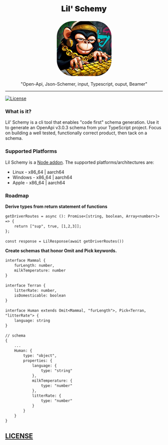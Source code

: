<p align="center" style="font-weight:900;font-size:25px;">Lil' Schemy</p>
<p align="center">
<img src="./lil-schemy.png" width="175px" style="border-radius:50px;margin:auto;"/>
</p>
<p align="center">"Open-Api, Json-Schemer, input, Typescript, ouput, Beamer"</p>

---

[![License](http://img.shields.io/:license-mit-blue.svg?style=flat)](https://opensource.org/licenses/MIT)

### What is it?
Lil' Schemy is a cli tool that enables "code first" schema generation. Use it to generate an OpenApi v3.0.3 schema from your TypeScript project. Focus on building a well tested, functionally correct product, then tack on a schema.

### Supported Platforms
Lil Schemy is a [Node addon]. The supported platforms/architectures are:
- Linux - x86_64 | aarch64
- Windows - x86_64 | aarch64
- Apple - x86_64 | aarch64

### Roadmap
__Derive types from return statement of functions__
```JS
getDriverRoutes = async (): Promise<[string, boolean, Array<number>]> => {
    return ["sup", true, [1,2,3]];
};

const response = LilResponse(await getDriverRoutes())
```

__Create schemas that honor Omit and Pick keywords.__
```TS
interface Mammal {
    furLength: number,
    milkTemperature: number
}

interface Terran {
    litterRate: number,
    isDomesticable: boolean
}

interface Human extends Omit<Mammal, "furLength">, Pick<Terran, "litterRate"> {
    language: string
}

// schema
{
    ...
    Human: {
        type: "object",
        properties: {
            language: {
                type: "string"
            },
            milkTemperature: {
                type: "number"
            },
            litterRate: {
                type: "number"
            }
        }
    }
}
```

## [LICENSE](LICENSE)

[Node addon]:(https://github.com/neon-bindings/neon)